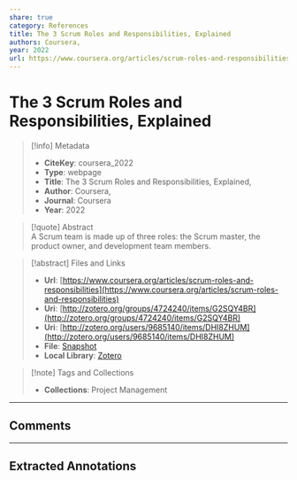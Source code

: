 ```yaml
---  
share: true  
category: References  
title: The 3 Scrum Roles and Responsibilities, Explained  
authors: Coursera,  
year: 2022  
url: https://www.coursera.org/articles/scrum-roles-and-responsibilities  
---  
```

  
# The 3 Scrum Roles and Responsibilities, Explained  
  
> [!info] Metadata  
> - **CiteKey**: coursera_2022  
> - **Type**: webpage  
> - **Title**: The 3 Scrum Roles and Responsibilities, Explained,   
> - **Author**: Coursera,  
> - **Journal**: Coursera   
> - **Year**: 2022   
  
> [!quote] Abstract  
> A Scrum team is made up of three roles: the Scrum master, the product owner, and development team members.  
  
> [!abstract] Files and Links  
> - **Url**: [https://www.coursera.org/articles/scrum-roles-and-responsibilities](https://www.coursera.org/articles/scrum-roles-and-responsibilities)  
> - **Uri**: [http://zotero.org/groups/4724240/items/G2SQY4BR](http://zotero.org/groups/4724240/items/G2SQY4BR)  
> - **Uri**: [http://zotero.org/users/9685140/items/DHI8ZHUM](http://zotero.org/users/9685140/items/DHI8ZHUM)  
> - **File**: [Snapshot](file:///Users/jan/Zotero/storage/2UZSGQQE/scrum-roles-and-responsibilities.html)  
> - **Local Library**: [Zotero]((zotero://select/library/items/DHI8ZHUM))  
  
> [!note] Tags and Collections  
> - **Collections**: Project Management  
  
----  
  
## Comments  
  
  
  
----  
  
## Extracted Annotations  
  
